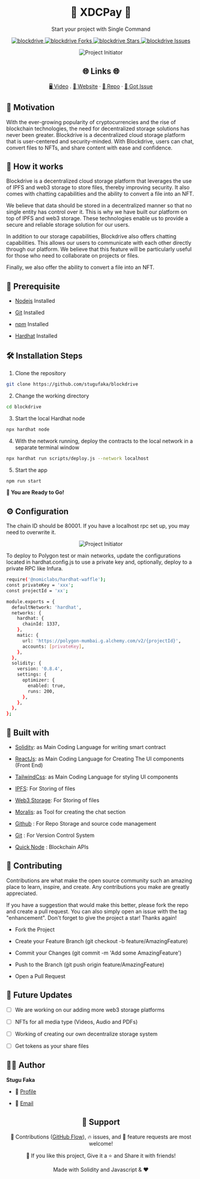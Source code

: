 <h1 align="center">🌟 XDCPay 🌟</h1>
<p align="center">Start your project with Single Command</p>

<p align="center">
<a href="https://github.com/stugufaka/blockdrive/blob/master/LICENSE" title="License">
<img src="https://img.shields.io/github/license/stugufaka/blockdrive" alt="blockdrive"/>
</a>
<a href="https://github.com/stugufaka/blockdrive/fork" title="Forks">
<img src="https://img.shields.io/github/forks/stugufaka/blockdrive" alt="blockdrive Forks"/>
</a>
<a href="https://github.com/stugufaka/blockdrive" title="Stars">
<img src="https://img.shields.io/github/stars/stugufaka/blockdrive" alt="blockdrive Stars"/>
</a>
<a href="https://img.shields.io/github/stars/stugufaka/blockdrive/issues" title="Issues">
<img src="  https://img.shields.io/github/issues/stugufaka/blockdrive" alt="blockdrive Issues"/>
</a>

</a>
</p>

<p align="center" title="Project Initiator"><img src="/land.png" alt="Project Initiator"/></p>

<h2 align="center">🌐 Links 🌐</h2>
<p align="center">
    <a href="https://youtu.be/v2ahviEfXv8" title="">🖥️ Video</a>
    .
    <a href="https://blockdrive.netlify.app/app/dashboard" title="">🔗 Website</a>
    ·
    <a href="https://github.com/stugufaka/blockdrive" title="">📂 Repo</a>
    ·
    <a href="https://github.com/stugufaka/blockdrive" title="🐛Report Bug/🎊Request Feature">🚀 Got Issue</a>
</p>

## 💪 Motivation

With the ever-growing popularity of cryptocurrencies and the rise of blockchain technologies, the need for decentralized storage solutions has never been greater. Blockdrive is a decentralized cloud storage platform that is user-centered and security-minded. With Blockdrive, users can chat, convert files to NFTs, and share content with ease and confidence.

## 🚀 How it works

Blockdrive is a decentralized cloud storage platform that leverages the use of IPFS and web3 storage to store files, thereby improving security. It also comes with chatting capabilities and the ability to convert a file into an NFT.

We believe that data should be stored in a decentralized manner so that no single entity has control over it. This is why we have built our platform on top of IPFS and web3 storage. These technologies enable us to provide a secure and reliable storage solution for our users.

In addition to our storage capabilities, Blockdrive also offers chatting capabilities. This allows our users to communicate with each other directly through our platform. We believe that this feature will be particularly useful for those who need to collaborate on projects or files.

Finally, we also offer the ability to convert a file into an NFT.

## 🦋 Prerequisite

- [Nodejs](https://nodejs.org/en// "Node") Installed

- [Git](https://git-scm.com/ "Git OFficial") Installed

- [npm](https://www.npmjs.com/ "npm ") Installed

- [Hardhat](https://hardhat.org/ "Hardhat ") Installed

## 🛠️ Installation Steps

1. Clone the repository

```Bash
git clone https://github.com/stugufaka/blockdrive
```

2. Change the working directory

```Bash
cd blockdrive
```

3. Start the local Hardhat node

```Bash
npx hardhat node
```

4. With the network running, deploy the contracts to the local network in a separate terminal window

```Bash
npx hardhat run scripts/deploy.js --network localhost
```

5. Start the app

```Bash
npm run start
```

**🎇 You are Ready to Go!**

## ⚙️ Configuration

The chain ID should be 80001. If you have a localhost rpc set up, you may need to overwrite it.

<p align="center" title="Project Initiator"><img src="./src/assets/rpc.jpg" alt="Project Initiator"/></p>

To deploy to Polygon test or main networks, update the configurations located in hardhat.config.js to use a private key and, optionally, deploy to a private RPC like Infura.

```Bash
require('@nomiclabs/hardhat-waffle');
const privateKey = 'xxx';
const projectId = 'xx';

module.exports = {
  defaultNetwork: 'hardhat',
  networks: {
    hardhat: {
      chainId: 1337,
    },
    matic: {
      url: 'https://polygon-mumbai.g.alchemy.com/v2/{projectId}',
      accounts: [privateKey],
    },
  },
  solidity: {
    version: '0.8.4',
    settings: {
      optimizer: {
        enabled: true,
        runs: 200,
      },
    },
  },
};
```

## 👷 Built with

- [Solidity](https://docs.soliditylang.org/en/v0.8.17/ "Solidity"): as Main Coding Language for writing smart contract

- [ReactJs](https://reactjs.org/ "React Js"): as Main Coding Language for Creating The UI components (Front End)

- [TailwindCss](https://tailwindcss.com/ "Tailwind Css"): as Main Coding Language for styling UI components

- [IPFS](https://ipfs.tech/ "IPFS"): For Storing of files

- [Web3 Storage](https://www.google.com/search?q=web3storage "Web3 Storage"): For Storing of files

- [Moralis](https://moralis.io/ "Moralis"): as Tool for creating the chat section

- [Github](https://github.com/ "Github") : For Repo Storage and source code management

- [Git](https://git-scm.com/ "Git") : For Version Control System

- [Quick Node](https://www.quicknode.com "QuickNode") : Blockchain APIs

## 📂 Contributing

Contributions are what make the open source community such an amazing place to learn, inspire, and create. Any contributions you make are greatly appreciated.

If you have a suggestion that would make this better, please fork the repo and create a pull request. You can also simply open an issue with the tag "enhancement". Don't forget to give the project a star! Thanks again!

- Fork the Project

- Create your Feature Branch (git checkout -b feature/AmazingFeature)

- Commit your Changes (git commit -m 'Add some AmazingFeature')

- Push to the Branch (git push origin feature/AmazingFeature)

- Open a Pull Request

## 🎊 Future Updates

- [ ] We are working on our adding more web3 storage platforms

- [ ] NFTs for all media type (Videos, Audio and PDFs)

- [ ] Working of creating our own decentralize storage system

- [ ] Get tokens as your share files

## 🧑🏻 Author

**Stugu Faka**

- 🌌 [Profile](https://github.com/stugufaka "Stugu Faka")

- 🏮 [Email](stugufaka@gmail.com "Hi!")

<h2 align="center">🤝 Support</h2>

<p align="center">🎀 Contributions (<a href="https://guides.github.com/introduction/flow" title="GitHub flow">GitHub Flow</a>), 🔥 issues, and 🥮 feature requests are most welcome!</p>

<p align="center">💙 If you like this project, Give it a ⭐ and Share it with friends!</p>

<p align="center">Made with Solidity and Javascript & ❤️ </p>

